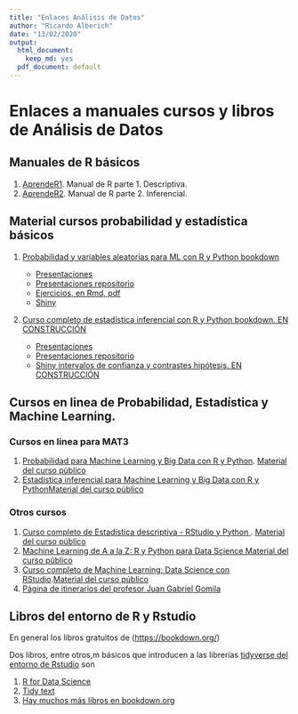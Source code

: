```yaml
---
title: "Enlaces Análisis de Datos"
author: "Ricardo Alberich"
date: "13/02/2020"
output:
  html_document:
    keep_md: yes
  pdf_document: default
---
```





# Enlaces  a manuales cursos y libros de Análisis de Datos

## Manuales de R básicos

1. [AprendeR1](https://aprender-uib.github.io/AprendeR1/). Manual de R parte 1. Descriptiva.
2. [AprendeR2](https://aprender-uib.github.io/AprendeR2/).  Manual de R parte 2. Inferencial.

## Material cursos probabilidad y estadística básicos

1. [Probabilidad y variables aleatorias para ML con R y Python bookdown](https://joanby.github.io/bookdown-probabilidad)
    + [Presentaciones](https://joanby.github.io/probabilidad)
    + [Presentaciones repositorio](https://github.com/joanby/probabilidad)
    + [Ejercicios, en Rmd, pdf ](https://github.com/joanby/probabilidad/tree/master/ejercicios)
    + [Shiny](https://joanby.shinyapps.io/DistribucionesNotables/)

2. [Curso completo de estadística inferencial con R y Python bookdown. EN CONSTRUCCIÓN](https://joanby.github.io/bookdown-estadistica-inferencial)
    + [Presentaciones](https://joanby.github.io/estadistica-inferencial)
    + [Presentaciones repositorio](https://github.com/joanby/estadistica-inferencial)
    + [Shiny intervalos de confianza y contrastes hipótesis. EN CONSTRUCCIÓN](https://joanby.shinyapps.io/contrastes-hipotesis/)



## Cursos en linea de Probabilidad, Estadística y  Machine Learning.


### Cursos en linea para MAT3

1. [Probabilidad para Machine Learning y Big Data con R y Python](https://www.udemy.com/course/probabilidad-y-variables-aleatorias-para-ml-con-r-y-python/). [Material del curso público](https://github.com/joanby/probabilidad)
2. [Estadistica inferencial para Machine Learning y Big Data con R y Python](https://www.udemy.com/course/estadisticainferencial/)[Material del curso público](https://github.com/joanby/estadistica-inferencial)


### Otros cursos
1. [Curso completo de Estadística descriptiva - RStudio y Python ](https://www.udemy.com/course/estadistica-descriptiva/). [Material del curso público](https://github.com/joanby/r-basic)
2. [Machine Learning de A a la Z: R y Python para Data Science ](https://www.udemy.com/course/machinelearning-es/)[Material del curso público](https://github.com/joanby/machinelearning-az)
3. [Curso completo de Machine Learning: Data Science con RStudio](https://www.udemy.com/course/r-data-science/).[Material del curso público](https://github.com/joanby/r-course)
4. [Página de itinerarios del profesor Juan Gabriel Gomila](https://frogames.es/rutas-de-aprendizaje/)



## Libros del entorno de R y Rstudio

En general los libros gratuitos de (https://bookdown.org/)

Dos libros, entre otros,m  básicos que introducen a las librerías 
[tidyverse del entorno de Rstudio](https://rstudio.com/)  son 

1. [R for Data Science](https://r4ds.had.co.nz/)
2. [Tidy text](https://www.tidytextmining.com/)
3. [Hay muchos más libros  en bookdown.org](https://bookdown.org)

